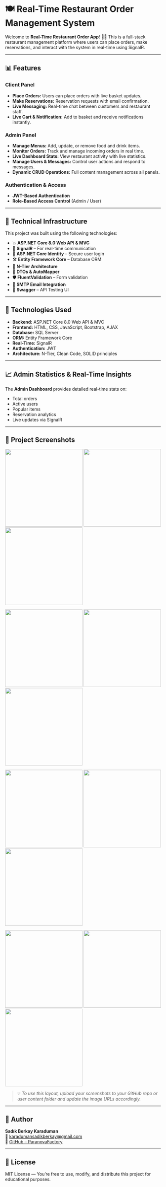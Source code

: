 # 🍽️ Real-Time Restaurant Order Management System

Welcome to **Real-Time Restaurant Order App**! 🔔🍲 This is a full-stack restaurant management platform where users can place orders, make reservations, and interact with the system in real-time using SignalR.

---

## 📊 Features

### **Client Panel**
- **Place Orders:** Users can place orders with live basket updates.
- **Make Reservations:** Reservation requests with email confirmation.
- **Live Messaging:** Real-time chat between customers and restaurant staff.
- **Live Cart & Notification:** Add to basket and receive notifications instantly.

### **Admin Panel**
- **Manage Menus:** Add, update, or remove food and drink items.
- **Monitor Orders:** Track and manage incoming orders in real time.
- **Live Dashboard Stats:** View restaurant activity with live statistics.
- **Manage Users & Messages:** Control user actions and respond to messages.
- **Dynamic CRUD Operations:** Full content management across all panels.

### **Authentication & Access**
- **JWT-Based Authentication**  
- **Role-Based Access Control** (Admin / User)

---

## 🧠 Technical Infrastructure

This project was built using the following technologies:

- 💥 **ASP.NET Core 8.0 Web API & MVC**
- 📡 **SignalR** – For real-time communication
- 🔐 **ASP.NET Core Identity** – Secure user login
- 🛠️ **Entity Framework Core** – Database ORM
- 🧩 **N-Tier Architecture**
- 📂 **DTOs & AutoMapper**
- 🛡️ **FluentValidation** – Form validation
- 📨 **SMTP Email Integration**
- 🧪 **Swagger** – API Testing UI

---

## 🔧 Technologies Used

- **Backend:** ASP.NET Core 8.0 Web API & MVC
- **Frontend:** HTML, CSS, JavaScript, Bootstrap, AJAX
- **Database:** SQL Server
- **ORM:** Entity Framework Core
- **Real-Time:** SignalR
- **Authentication:** JWT
- **Architecture:** N-Tier, Clean Code, SOLID principles

---

## 📈 Admin Statistics & Real-Time Insights

The **Admin Dashboard** provides detailed real-time stats on:
- Total orders
- Active users
- Popular items
- Reservation analytics
- Live updates via SignalR

---

## 🚀 Project Screenshots

<p float="left">
  <img src="![Foodstorrent-1](https://github.com/user-attachments/assets/9d624f9e-f6b4-42f5-b570-f1eb9a7f53fe)" width="250" />
  <img src="![Foodstorrent-2](https://github.com/user-attachments/assets/f28ba9b0-802f-4422-acdf-d19c3733e8fb)" width="250" />
  <img src="![Foodstorrent-3](https://github.com/user-attachments/assets/62d79fce-08c7-4043-a78e-b6d64053bbc7)" width="250" />
</p>

<p float="left">
  <img src="![Foodstorrent-4](https://github.com/user-attachments/assets/21c0c1c8-0da6-474c-8773-c47af2843b7f)" width="250" />
  <img src="![Foodstorrent-5](https://github.com/user-attachments/assets/1c0d99cc-dc22-44a1-956e-6e37e0be740d)" width="250" />
  <img src="![Foodstorrent-6](https://github.com/user-attachments/assets/95803a61-8850-499b-abd0-a1c70643dc31)" width="250" />
</p>

<p float="left">
  <img src="![Foodstorrent-7](https://github.com/user-attachments/assets/a0803831-16bb-4e3e-aabd-209fdec2e43d)" width="250" />
  <img src="![Foodstorrent-8](https://github.com/user-attachments/assets/ee02e3f9-4365-45c8-b687-6452423e931a)" width="250" />
  <img src="![Foodstorrent-9](https://github.com/user-attachments/assets/efa7d71f-cfc3-4448-ae60-fed0c7149b27)" width="250" />
</p>

<p float="left">
  <img src="![Foodstorrent-10](https://github.com/user-attachments/assets/fdd5ed05-21fd-4e93-855f-30f6922dfdef)" width="250" />
  <img src="![Foodstorrent-11](https://github.com/user-attachments/assets/32277d57-3837-4316-8e27-caff67cb1bfd)" width="250" />
  <img src="![Foodstorrent-12](https://github.com/user-attachments/assets/c9653315-fc93-40a3-b317-1fe7fd537e93)" width="250" />
</p>

> 💡 *To use this layout, upload your screenshots to your GitHub repo or user content folder and update the image URLs accordingly.*

---

## 👤 Author

**Sadık Berkay Karaduman**  
📧 [karadumansadikberkay@gmail.com](mailto:karadumansadikberkay@gmail.com)  
🔗 [GitHub – ParanovaFactory](https://github.com/ParanovaFactory)

---

## 📄 License

MIT License — You’re free to use, modify, and distribute this project for educational purposes.
